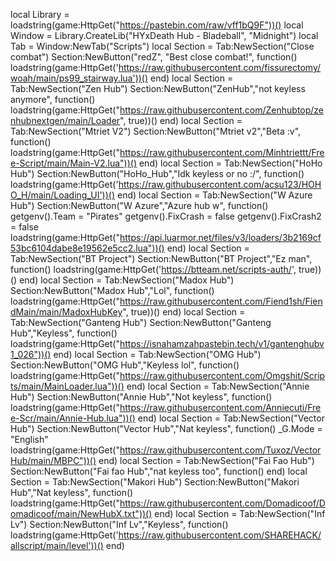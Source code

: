 local Library = loadstring(game:HttpGet("https://pastebin.com/raw/vff1bQ9F"))()
local Window = Library.CreateLib("HYxDeath Hub - Bladeball", "Midnight")
local Tab = Window:NewTab("Scripts")
local Section = Tab:NewSection("Close combat")
Section:NewButton("redZ", "Best close combat!", function()
loadstring(game:HttpGet('https://raw.githubusercontent.com/fissurectomy/woah/main/ps99_stairway.lua'))()
end)
local Section = Tab:NewSection("Zen Hub")
Section:NewButton("ZenHub","not keyless anymore", function()
loadstring(game:HttpGet("https://raw.githubusercontent.com/Zenhubtop/zenhubnextgen/main/Loader", true))()
end)
local Section = Tab:NewSection("Mtriet V2")
Section:NewButton("Mtriet v2","Beta :v", function()
loadstring(game:HttpGet("https://raw.githubusercontent.com/Minhtriettt/Free-Script/main/Main-V2.lua"))()
end)
local Section = Tab:NewSection("HoHo Hub")
Section:NewButton("HoHo_Hub","Idk keyless or no :/", function()
loadstring(game:HttpGet('https://raw.githubusercontent.com/acsu123/HOHO_H/main/Loading_UI'))()
end)
local Section = Tab:NewSection("W Azure Hub")
Section:NewButton("W Azure","Azure hub w", function()
getgenv().Team = "Pirates"
getgenv().FixCrash = false
getgenv().FixCrash2 = false
loadstring(game:HttpGet("https://api.luarmor.net/files/v3/loaders/3b2169cf53bc6104dabe8e19562e5cc2.lua"))()
end)
local Section = Tab:NewSection("BT Project")
Section:NewButton("BT Project","Ez man", function()
loadstring(game:HttpGet('https://btteam.net/scripts-auth/', true))()
end)
local Section = Tab:NewSection("Madox Hub")
Section:NewButton("Madox Hub","Lol", function()
loadstring(game:HttpGet("https://raw.githubusercontent.com/Fiend1sh/FiendMain/main/MadoxHubKey", true))()
end)
local Section = Tab:NewSection("Ganteng Hub")
Section:NewButton("Ganteng Hub","Keyless", function()
loadstring(game:HttpGet("https://isnahamzahpastebin.tech/v1/gantenghubv1_026"))()
end)
local Section = Tab:NewSection("OMG Hub")
Section:NewButton("OMG Hub","Keyless lol", function()
loadstring(game:HttpGet("https://raw.githubusercontent.com/Omgshit/Scripts/main/MainLoader.lua"))()
end)
local Section = Tab:NewSection("Annie Hub")
Section:NewButton("Annie Hub","Not keyless", function()
loadstring(game:HttpGet("https://raw.githubusercontent.com/Anniecuti/Free-Scr/main/Annie-Hub.lua"))()
end)
local Section = Tab:NewSection("Vector Hub")
Section:NewButton("Vector Hub","Nat keyless", function()
_G.Mode = "English"
loadstring(game:HttpGet("https://raw.githubusercontent.com/Tuxoz/VectorHub/main/MBPC"))()
end)
local Section = Tab:NewSection("Fai Fao Hub")
Section:NewButton("Fai fao Hub","nat keyless too", function()
end)
local Section = Tab:NewSection("Makori Hub")
Section:NewButton("Makori Hub","Nat keyless", function()
loadstring(game:HttpGet("https://raw.githubusercontent.com/Domadicoof/Domadicoof/main/NewHubX.txt"))()
end)
local Section = Tab:NewSection("Inf Lv")
Section:NewButton("Inf Lv","Keyless", function()
loadstring(game:HttpGet('https://raw.githubusercontent.com/SHAREHACK/allscript/main/level'))()
end)
